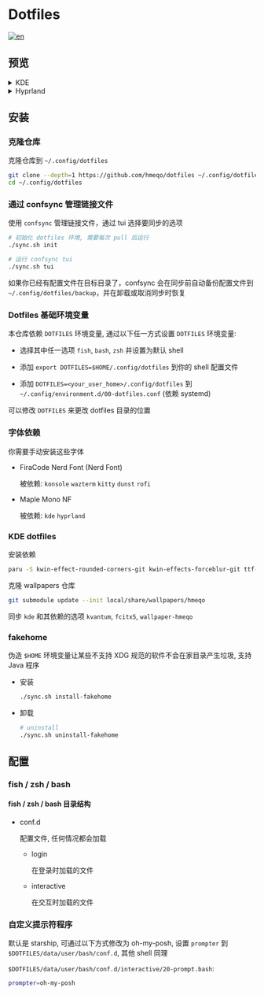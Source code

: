 # Dotfiles

[![en](https://img.shields.io/badge/lang-en-red.svg)](./README.md)

## 预览

<details>
<summary>KDE</summary>
<img src="https://github.com/user-attachments/assets/a0d861cc-9e99-4ea8-8a7a-28f30fa9d3ec" alt="kde-preview">
</details>

<details>
<summary>Hyprland</summary>
<img src="https://github.com/user-attachments/assets/c5ed14a4-237c-486a-888a-a48f8de4eee2" alt="hyprland_preview">
</details>

## 安装

### 克隆仓库

克隆仓库到 `~/.config/dotfiles`

```bash
git clone --depth=1 https://github.com/hmeqo/dotfiles ~/.config/dotfiles
cd ~/.config/dotfiles
```

### 通过 confsync 管理链接文件

使用 `confsync` 管理链接文件，通过 tui 选择要同步的选项

```bash
# 初始化 dotfiles 环境, 需要每次 pull 后运行
./sync.sh init

# 运行 confsync tui
./sync.sh tui
```

如果你已经有配置文件在目标目录了，confsync 会在同步前自动备份配置文件到 `~/.config/dotfiles/backup`，并在卸载或取消同步时恢复

### Dotfiles 基础环境变量

本仓库依赖 `DOTFILES` 环境变量, 通过以下任一方式设置 `DOTFILES` 环境变量:

- 选择其中任一选项 `fish`, `bash`, `zsh` 并设置为默认 shell

- 添加 `export DOTFILES=$HOME/.config/dotfiles` 到你的 shell 配置文件

- 添加 `DOTFILES=<your_user_home>/.config/dotfiles` 到 `~/.config/environment.d/00-dotfiles.conf` (依赖 systemd)

可以修改 `DOTFILES` 来更改 dotfiles 目录的位置

### 字体依赖

你需要手动安装这些字体

- FiraCode Nerd Font (Nerd Font)

  被依赖: `konsole` `wazterm` `kitty` `dunst` `rofi`

- Maple Mono NF

  被依赖: `kde` `hyprland`

### KDE dotfiles

安装依赖

```bash
paru -S kwin-effect-rounded-corners-git kwin-effects-forceblur-git ttf-maple
```

克隆 wallpapers 仓库

```bash
git submodule update --init local/share/wallpapers/hmeqo
```

同步 `kde` 和其依赖的选项 `kvantum`, `fcitx5`, `wallpaper-hmeqo`

### fakehome

伪造 `$HOME` 环境变量让某些不支持 XDG 规范的软件不会在家目录产生垃圾, 支持 Java 程序

- 安装

  ```bash
  ./sync.sh install-fakehome
  ```

- 卸载

  ```bash
  # uninstall
  ./sync.sh uninstall-fakehome
  ```

## 配置

### fish / zsh / bash

#### fish / zsh / bash 目录结构

- conf.d

  配置文件, 任何情况都会加载

  - login

    在登录时加载的文件

  - interactive

    在交互时加载的文件

### 自定义提示符程序

默认是 starship, 可通过以下方式修改为 oh-my-posh, 设置 `prompter` 到 `$DOTFILES/data/user/bash/conf.d`, 其他 shell 同理

`$DOTFILES/data/user/bash/conf.d/interactive/20-prompt.bash`:

```bash
prompter=oh-my-posh
```
